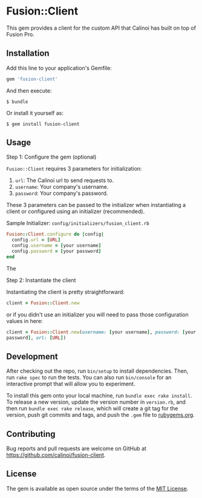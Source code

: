 # Fusion::Client

This gem provides a client for the custom API that Calinoi has built on
top of Fusion Pro.

## Installation

Add this line to your application's Gemfile:

```ruby
gem 'fusion-client'
```

And then execute:

    $ bundle

Or install it yourself as:

    $ gem install fusion-client

## Usage

Step 1: Configure the gem (optional)

`Fusion::Client` requires 3 parameters for initialization: 
1. `url`: The Calinoi url to send requests to.
2. `username`: Your company's username.
3. `password`: Your company's password.

These 3 parameters can be passed to the initializer when instantiating a
client or configured using an initializer (recommended). 

Sample Initializer: `config/initializers/fusion_client.rb`
```ruby
Fusion::Client.configure do |config|
  config.url = [URL]
  config.username = [your username]
  config.password = [your password]
end
```
The 


Step 2: Instantiate the client

Instantiating the client is pretty straightforward:
```ruby
client = Fusion::Client.new
```
or if you didn't use an initializer you will need to pass those
configuration values in here:
```ruby
client = Fusion::Client.new(username: [your username], password: [your
password], url: [URL])
```


## Development

After checking out the repo, run `bin/setup` to install dependencies. Then, run `rake spec` to run the tests. You can also run `bin/console` for an interactive prompt that will allow you to experiment.

To install this gem onto your local machine, run `bundle exec rake install`. To release a new version, update the version number in `version.rb`, and then run `bundle exec rake release`, which will create a git tag for the version, push git commits and tags, and push the `.gem` file to [rubygems.org](https://rubygems.org).

## Contributing

Bug reports and pull requests are welcome on GitHub at https://github.com/calinoi/fusion-client.


## License

The gem is available as open source under the terms of the [MIT License](http://opensource.org/licenses/MIT).

